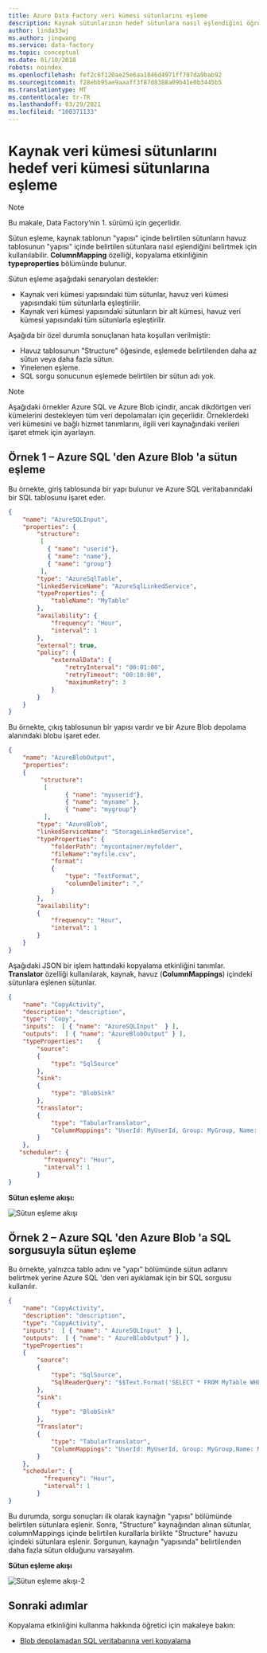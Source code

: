 ```yaml
---
title: Azure Data Factory veri kümesi sütunlarını eşleme
description: Kaynak sütunlarının hedef sütunlara nasıl eşlendiğini öğrenin.
author: linda33wj
ms.author: jingwang
ms.service: data-factory
ms.topic: conceptual
ms.date: 01/10/2018
robots: noindex
ms.openlocfilehash: fef2c6f120ae25e6aa1846d4971ff707da9bab92
ms.sourcegitcommit: f28ebb95ae9aaaff3f87d8388a09b41e0b3445b5
ms.translationtype: MT
ms.contentlocale: tr-TR
ms.lasthandoff: 03/29/2021
ms.locfileid: "100371133"
---
```

# <a name="map-source-dataset-columns-to-destination-dataset-columns"></a>Kaynak veri kümesi sütunlarını hedef veri kümesi sütunlarına eşleme
> [!NOTE]
> Bu makale, Data Factory’nin 1. sürümü için geçerlidir. 

Sütun eşleme, kaynak tablonun "yapısı" içinde belirtilen sütunların havuz tablosunun "yapısı" içinde belirtilen sütunlara nasıl eşlendiğini belirtmek için kullanılabilir. **ColumnMapping** özelliği, kopyalama etkinliğinin **typeproperties** bölümünde bulunur.

Sütun eşleme aşağıdaki senaryoları destekler:

* Kaynak veri kümesi yapısındaki tüm sütunlar, havuz veri kümesi yapısındaki tüm sütunlarla eşleştirilir.
* Kaynak veri kümesi yapısındaki sütunların bir alt kümesi, havuz veri kümesi yapısındaki tüm sütunlarla eşleştirilir.

Aşağıda bir özel durumla sonuçlanan hata koşulları verilmiştir:

* Havuz tablosunun "Structure" öğesinde, eşlemede belirtilenden daha az sütun veya daha fazla sütun.
* Yinelenen eşleme.
* SQL sorgu sonucunun eşlemede belirtilen bir sütun adı yok.

> [!NOTE]
> Aşağıdaki örnekler Azure SQL ve Azure Blob içindir, ancak dikdörtgen veri kümelerini destekleyen tüm veri depolamaları için geçerlidir. Örneklerdeki veri kümesini ve bağlı hizmet tanımlarını, ilgili veri kaynağındaki verileri işaret etmek için ayarlayın.

## <a name="sample-1--column-mapping-from-azure-sql-to-azure-blob"></a>Örnek 1 – Azure SQL 'den Azure Blob 'a sütun eşleme
Bu örnekte, giriş tablosunda bir yapı bulunur ve Azure SQL veritabanındaki bir SQL tablosunu işaret eder.

```json
{
    "name": "AzureSQLInput",
    "properties": {
        "structure": 
         [
           { "name": "userid"},
           { "name": "name"},
           { "name": "group"}
         ],
        "type": "AzureSqlTable",
        "linkedServiceName": "AzureSqlLinkedService",
        "typeProperties": {
            "tableName": "MyTable"
        },
        "availability": {
            "frequency": "Hour",
            "interval": 1
        },
        "external": true,
        "policy": {
            "externalData": {
                "retryInterval": "00:01:00",
                "retryTimeout": "00:10:00",
                "maximumRetry": 3
            }
        }
    }
}
```

Bu örnekte, çıkış tablosunun bir yapısı vardır ve bir Azure Blob depolama alanındaki blobu işaret eder.

```json
{
    "name": "AzureBlobOutput",
    "properties":
    {
         "structure": 
          [
                { "name": "myuserid"},
                { "name": "myname" },
                { "name": "mygroup"}
          ],
        "type": "AzureBlob",
        "linkedServiceName": "StorageLinkedService",
        "typeProperties": {
            "folderPath": "mycontainer/myfolder",
            "fileName":"myfile.csv",
            "format":
            {
                "type": "TextFormat",
                "columnDelimiter": ","
            }
        },
        "availability":
        {
            "frequency": "Hour",
            "interval": 1
        }
    }
}
```

Aşağıdaki JSON bir işlem hattındaki kopyalama etkinliğini tanımlar. **Translator** özelliği kullanılarak, kaynak, havuz (**ColumnMappings**) içindeki sütunlara eşlenen sütunlar.

```json
{
    "name": "CopyActivity",
    "description": "description", 
    "type": "Copy",
    "inputs":  [ { "name": "AzureSQLInput"  } ],
    "outputs":  [ { "name": "AzureBlobOutput" } ],
    "typeProperties":    {
        "source":
        {
            "type": "SqlSource"
        },
        "sink":
        {
            "type": "BlobSink"
        },
        "translator": 
        {
            "type": "TabularTranslator",
            "ColumnMappings": "UserId: MyUserId, Group: MyGroup, Name: MyName"
        }
    },
   "scheduler": {
          "frequency": "Hour",
          "interval": 1
        }
}
```
**Sütun eşleme akışı:**

![Sütun eşleme akışı](./media/data-factory-map-columns/column-mapping-flow.png)

## <a name="sample-2--column-mapping-with-sql-query-from-azure-sql-to-azure-blob"></a>Örnek 2 – Azure SQL 'den Azure Blob 'a SQL sorgusuyla sütun eşleme
Bu örnekte, yalnızca tablo adını ve "yapı" bölümünde sütun adlarını belirtmek yerine Azure SQL 'den veri ayıklamak için bir SQL sorgusu kullanılır. 

```json
{
    "name": "CopyActivity",
    "description": "description", 
    "type": "CopyActivity",
    "inputs":  [ { "name": " AzureSQLInput"  } ],
    "outputs":  [ { "name": " AzureBlobOutput" } ],
    "typeProperties":
    {
        "source":
        {
            "type": "SqlSource",
            "SqlReaderQuery": "$$Text.Format('SELECT * FROM MyTable WHERE StartDateTime = \\'{0:yyyyMMdd-HH}\\'', WindowStart)"
        },
        "sink":
        {
            "type": "BlobSink"
        },
        "Translator": 
        {
            "type": "TabularTranslator",
            "ColumnMappings": "UserId: MyUserId, Group: MyGroup,Name: MyName"
        }
    },
    "scheduler": {
          "frequency": "Hour",
          "interval": 1
        }
}
```
Bu durumda, sorgu sonuçları ilk olarak kaynağın "yapısı" bölümünde belirtilen sütunlara eşlenir. Sonra, "Structure" kaynağından alınan sütunlar, columnMappings içinde belirtilen kurallarla birlikte "Structure" havuzu içindeki sütunlara eşlenir.  Sorgunun, kaynağın "yapısında" belirtilenden daha fazla sütun olduğunu varsayalım.

**Sütun eşleme akışı**

![Sütun eşleme akışı-2](./media/data-factory-map-columns/column-mapping-flow-2.png)

## <a name="next-steps"></a>Sonraki adımlar
Kopyalama etkinliğini kullanma hakkında öğretici için makaleye bakın: 

- [Blob depolamadan SQL veritabanına veri kopyalama](data-factory-copy-data-from-azure-blob-storage-to-sql-database.md)
